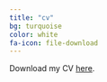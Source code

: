 ```yaml
---
title: "cv"
bg: turquoise
color: white
fa-icon: file-download
---
```





Download my CV <a href="img/cv.pdf" target="_blank">here</a>.


